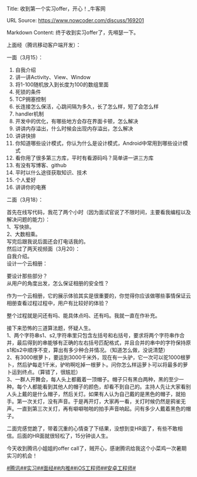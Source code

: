 Title: 收到第一个实习offer，开心！_牛客网

URL Source: https://www.nowcoder.com/discuss/169201

Markdown Content:
终于收到实习offer了，先嘚瑟一下。

上面经（腾讯移动客户端开发）：

一面（3月15）：

1.  自我介绍
2.  讲一讲Activity、View、Window
3.  将1-100随机放入到长度为100的数组里面
4.  死锁的条件
5.  TCP拥塞控制
6.  长连接怎么保活，心跳间隔为多久，长了怎么样，短了会怎么样
7.  handler机制
8.  开发中的优化，有哪些地方会存在界面卡顿，怎么解决
9.  讲讲内存溢出，什么时候会出现内存溢出，怎么解决
10.  讲讲快排
11.  你知道哪些设计模式，你认为什么是设计模式，Android中常用到哪些设计模式
12.  看你用了很多第三方库，平时有看源码吗？简单讲一讲三方库
13.  有没有写博客、github
14.  平时以什么途径获取知识、技术
15.  个人爱好
16.  讲讲你的电赛

二面（3月18）：

首先在线写代码，我花了两个小时（因为面试官说了不限时间，主要看我编程以及解决问题的能力）：  
1、写快排。  
2、大数相乘。  
写完后跟我说后面还会打电话我的。  
然后过了两天视频面（3月20）：  
自我介绍。  
设计一个云相册：

要设计那些部分？  
从用户的角度出发，怎么保证相册的安全性？

作为一个云相册，它的展示体验其实是很重要的，你觉得你应该做哪些事情保证云相册查看过程过程中，用户有比较好的体验？

整个过程就是问还有吗、能具体点吗、还有吗。我就一直在作补充。

接下来恐怖的三道算法题，怀疑人生。  
1、两个字符串s1、s2,字符串里只包含左括号和右括号，要求将两个字符串作合并，最后得到的串能够有正确的左右括号匹配格式，并且合并的串中的字符保持原s1和s2中顺序不变，算出有多少种合并情况。（知道怎么做，没说清楚）  
2、有3000根萝卜，要运到3000千米外，现在有一头驴，它一次可以驼1000根萝卜，然后驴每走1千米，驴哟啊吃掉一根萝卜。问你怎么样运萝卜可以将最多的萝卜运到终点。（算错了，很尴尬）  
3、一群人开舞会，每人头上都戴着一顶帽子。帽子只有黑白两种，黑的至少一种。每个人都能看到其他人的帽子的颜色，却看不到自己的。主持人先让大家看别人头上戴的是什么帽子，然后关灯。如果有人认为自己戴的是黑色的帽子，就拍手。第一次关灯，没有声音。于是再开灯，大家再一看，关灯时候仍然是鸦雀无声。一直到第三次关灯，再有噼噼啪啪的拍手声音响起。问有多少人戴着黑色的帽子。

二面完感觉跪了，带着沉重的心情查了下结果，没想到变HR面了，有些不敢相信。后面的HR面就很轻松了，15分钟谈人生。

今天收到腾讯小姐姐的offer call了，贼开心，感谢腾讯给我这个小菜鸡一次暑期实习的机会！

[#腾讯#](https://www.nowcoder.com/enterprise/138/discussion)[#实习#](https://www.nowcoder.com/creation/subject/7ed2b413c8e64f9da9e460af91f577de)[#面经#](https://www.nowcoder.com/creation/subject/928d551be73f40db82c0ed83286c8783)[#内推#](https://www.nowcoder.com/creation/subject/cf8c68e5a0ae45da835c0291f459468a)[#iOS工程师#](https://www.nowcoder.com/creation/subject/1c1b87b5c70c4e69bcb80895eca0a477)[#安卓工程师#](https://www.nowcoder.com/creation/subject/0dede49fd7bd41e0997cdf261aecfe13)
